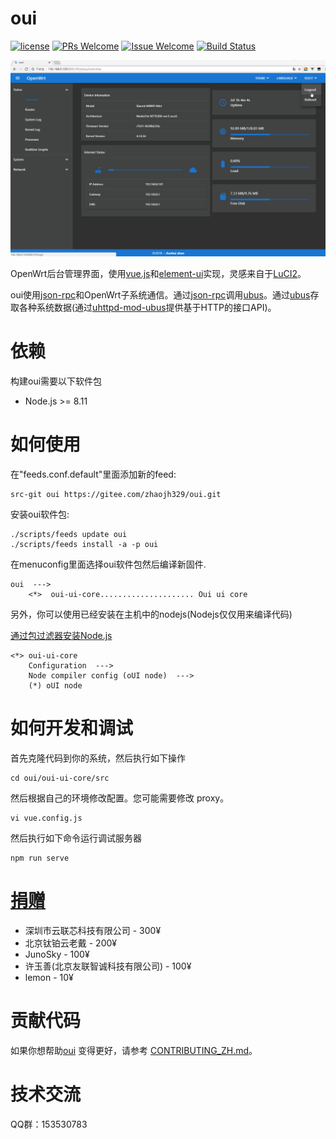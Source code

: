 # oui

[1]: https://img.shields.io/badge/license-MIT-brightgreen.svg?style=plastic
[2]: /LICENSE
[3]: https://img.shields.io/badge/PRs-welcome-brightgreen.svg?style=plastic
[4]: https://github.com/zhaojh329/oui/pulls
[5]: https://img.shields.io/badge/Issues-welcome-brightgreen.svg?style=plastic
[6]: https://github.com/zhaojh329/oui/issues/new
[7]: https://travis-ci.org/zhaojh329/oui.svg?branch=master
[8]: https://travis-ci.org/zhaojh329/oui

[![license][1]][2]
[![PRs Welcome][3]][4]
[![Issue Welcome][5]][6]
[![Build Status][7]][8]

[vue.js]: https://github.com/vuejs/vue
[element-ui]: https://github.com/ElemeFE/element
[LuCI2]: https://git.openwrt.org/?p=project/luci2/ui.git
[json-rpc]: https://www.jsonrpc.org/
[ubus]: https://wiki.openwrt.org/doc/techref/ubus
[uhttpd-mod-ubus]: https://wiki.openwrt.org/doc/techref/ubus#access_to_ubus_over_http

![](/screen-be6656a.gif)

OpenWrt后台管理界面，使用[vue.js]和[element-ui]实现，灵感来自于[LuCI2]。

oui使用[json-rpc]和OpenWrt子系统通信。通过[json-rpc]调用[ubus]。通过[ubus]存取各种系统数据(通过[uhttpd-mod-ubus]提供基于HTTP的接口API)。

# 依赖

构建oui需要以下软件包

* Node.js >= 8.11

# 如何使用
在"feeds.conf.default"里面添加新的feed:
    
    src-git oui https://gitee.com/zhaojh329/oui.git

安装oui软件包:
    
    ./scripts/feeds update oui
    ./scripts/feeds install -a -p oui

在menuconfig里面选择oui软件包然后编译新固件.

    oui  --->
        <*>  oui-ui-core..................... Oui ui core

另外，你可以使用已经安装在主机中的nodejs(Nodejs仅仅用来编译代码)

[通过包过滤器安装Node.js](https://nodejs.org/en/download/package-manager/)

    <*> oui-ui-core
        Configuration  --->
		Node compiler config (oUI node)  --->
		(*) oUI node

# 如何开发和调试
首先克隆代码到你的系统，然后执行如下操作

	cd oui/oui-ui-core/src

然后根据自己的环境修改配置。您可能需要修改 proxy。

	vi vue.config.js

然后执行如下命令运行调试服务器

	npm run serve

# [捐赠](https://gitee.com/zhaojh329/oui#project-donate-overview)

* 深圳市云联芯科技有限公司 - 300¥
* 北京钛铂云老戴 - 200¥
* JunoSky - 100¥
* 许玉善(北京友联智诚科技有限公司) - 100¥
* lemon - 10¥

# 贡献代码
如果你想帮助[oui](https://github.com/zhaojh329/oui) 变得更好，请参考
[CONTRIBUTING_ZH.md](/CONTRIBUTING_ZH.md)。

# 技术交流
QQ群：153530783
